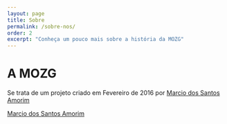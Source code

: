 ```yaml
---
layout: page
title: Sobre
permalink: /sobre-nos/
order: 2
excerpt: "Conheça um pouco mais sobre a história da MOZG"
---
```


# A MOZG

Se trata de um projeto criado em Fevereiro de 2016 por <a href="http://mozg.com.br/curriculum.pdf">Marcio dos Santos Amorim</a>

<script src="https://platform.linkedin.com/badges/js/profile.js" async defer type="text/javascript"></script>

<div class="badge-base LI-profile-badge" data-locale="pt_BR" data-size="medium" data-theme="light" data-type="VERTICAL" data-vanity="mozgbrasil" data-version="v1"><a class="badge-base__link LI-simple-link" href="https://br.linkedin.com/in/mozgbrasil?trk=profile-badge">Marcio dos Santos Amorim</a></div>
